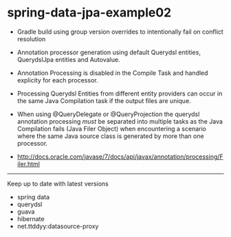 spring-data-jpa-example02
=========================

* Gradle build using group version overrides to intentionally fail on conflict resolution

* Annotation processor generation using default Querydsl entities, QuerydslJpa entities and Autovalue.

* Annotation Processing is disabled in the Compile Task and handled explicity for each processor.

* Processing Querydsl Entities from different entity providers can occur in the same Java Compilation task if the output files are unique.

* When using @QueryDelegate or @QueryProjection the querydsl annotation processing _must_ be separated into multiple tasks as the Java Compilation fails (Java Filer Object) when encountering a scenario where the same Java source class is generated by more than one processor.

* http://docs.oracle.com/javase/7/docs/api/javax/annotation/processing/Filer.html

---

Keep up to date with latest versions
* spring data
* querydsl
* guava
* hibernate
* net.ttddyy:datasource-proxy
